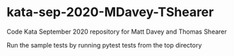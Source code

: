 # kata-sep-2020-MDavey-TShearer
Code Kata September 2020 repository for Matt Davey and Thomas Shearer

Run the sample tests by running pytest tests from the top directory